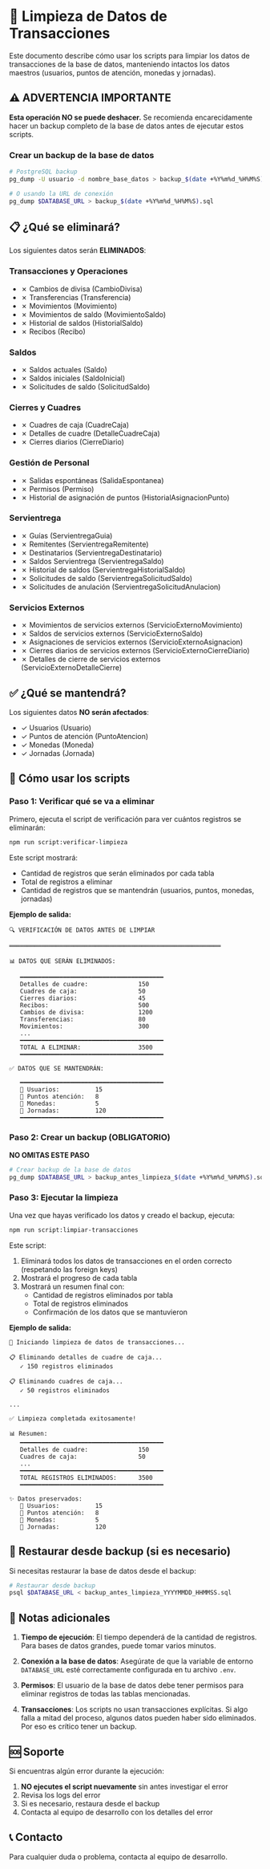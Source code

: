 # 🧹 Limpieza de Datos de Transacciones

Este documento describe cómo usar los scripts para limpiar los datos de transacciones de la base de datos, manteniendo intactos los datos maestros (usuarios, puntos de atención, monedas y jornadas).

## ⚠️ ADVERTENCIA IMPORTANTE

**Esta operación NO se puede deshacer.** Se recomienda encarecidamente hacer un backup completo de la base de datos antes de ejecutar estos scripts.

### Crear un backup de la base de datos

```bash
# PostgreSQL backup
pg_dump -U usuario -d nombre_base_datos > backup_$(date +%Y%m%d_%H%M%S).sql

# O usando la URL de conexión
pg_dump $DATABASE_URL > backup_$(date +%Y%m%d_%H%M%S).sql
```

## 📋 ¿Qué se eliminará?

Los siguientes datos serán **ELIMINADOS**:

### Transacciones y Operaciones

- ✗ Cambios de divisa (CambioDivisa)
- ✗ Transferencias (Transferencia)
- ✗ Movimientos (Movimiento)
- ✗ Movimientos de saldo (MovimientoSaldo)
- ✗ Historial de saldos (HistorialSaldo)
- ✗ Recibos (Recibo)

### Saldos

- ✗ Saldos actuales (Saldo)
- ✗ Saldos iniciales (SaldoInicial)
- ✗ Solicitudes de saldo (SolicitudSaldo)

### Cierres y Cuadres

- ✗ Cuadres de caja (CuadreCaja)
- ✗ Detalles de cuadre (DetalleCuadreCaja)
- ✗ Cierres diarios (CierreDiario)

### Gestión de Personal

- ✗ Salidas espontáneas (SalidaEspontanea)
- ✗ Permisos (Permiso)
- ✗ Historial de asignación de puntos (HistorialAsignacionPunto)

### Servientrega

- ✗ Guías (ServientregaGuia)
- ✗ Remitentes (ServientregaRemitente)
- ✗ Destinatarios (ServientregaDestinatario)
- ✗ Saldos Servientrega (ServientregaSaldo)
- ✗ Historial de saldos (ServientregaHistorialSaldo)
- ✗ Solicitudes de saldo (ServientregaSolicitudSaldo)
- ✗ Solicitudes de anulación (ServientregaSolicitudAnulacion)

### Servicios Externos

- ✗ Movimientos de servicios externos (ServicioExternoMovimiento)
- ✗ Saldos de servicios externos (ServicioExternoSaldo)
- ✗ Asignaciones de servicios externos (ServicioExternoAsignacion)
- ✗ Cierres diarios de servicios externos (ServicioExternoCierreDiario)
- ✗ Detalles de cierre de servicios externos (ServicioExternoDetalleCierre)

## ✅ ¿Qué se mantendrá?

Los siguientes datos **NO serán afectados**:

- ✓ Usuarios (Usuario)
- ✓ Puntos de atención (PuntoAtencion)
- ✓ Monedas (Moneda)
- ✓ Jornadas (Jornada)

## 🚀 Cómo usar los scripts

### Paso 1: Verificar qué se va a eliminar

Primero, ejecuta el script de verificación para ver cuántos registros se eliminarán:

```bash
npm run script:verificar-limpieza
```

Este script mostrará:

- Cantidad de registros que serán eliminados por cada tabla
- Total de registros a eliminar
- Cantidad de registros que se mantendrán (usuarios, puntos, monedas, jornadas)

**Ejemplo de salida:**

```
🔍 VERIFICACIÓN DE DATOS ANTES DE LIMPIAR

═══════════════════════════════════════════════════════════

📊 DATOS QUE SERÁN ELIMINADOS:

   ━━━━━━━━━━━━━━━━━━━━━━━━━━━━━━━━━━━━━━━━
   Detalles de cuadre:              150
   Cuadres de caja:                 50
   Cierres diarios:                 45
   Recibos:                         500
   Cambios de divisa:               1200
   Transferencias:                  80
   Movimientos:                     300
   ...
   ━━━━━━━━━━━━━━━━━━━━━━━━━━━━━━━━━━━━━━━━
   TOTAL A ELIMINAR:                3500
   ━━━━━━━━━━━━━━━━━━━━━━━━━━━━━━━━━━━━━━━━

✅ DATOS QUE SE MANTENDRÁN:

   ━━━━━━━━━━━━━━━━━━━━━━━━━━━━━━━━━━━━━━━━
   👥 Usuarios:          15
   📍 Puntos atención:   8
   💱 Monedas:           5
   📅 Jornadas:          120
   ━━━━━━━━━━━━━━━━━━━━━━━━━━━━━━━━━━━━━━━━
```

### Paso 2: Crear un backup (OBLIGATORIO)

**NO OMITAS ESTE PASO**

```bash
# Crear backup de la base de datos
pg_dump $DATABASE_URL > backup_antes_limpieza_$(date +%Y%m%d_%H%M%S).sql
```

### Paso 3: Ejecutar la limpieza

Una vez que hayas verificado los datos y creado el backup, ejecuta:

```bash
npm run script:limpiar-transacciones
```

Este script:

1. Eliminará todos los datos de transacciones en el orden correcto (respetando las foreign keys)
2. Mostrará el progreso de cada tabla
3. Mostrará un resumen final con:
   - Cantidad de registros eliminados por tabla
   - Total de registros eliminados
   - Confirmación de los datos que se mantuvieron

**Ejemplo de salida:**

```
🧹 Iniciando limpieza de datos de transacciones...

📋 Eliminando detalles de cuadre de caja...
   ✓ 150 registros eliminados

📋 Eliminando cuadres de caja...
   ✓ 50 registros eliminados

...

✅ Limpieza completada exitosamente!

📊 Resumen:
   ━━━━━━━━━━━━━━━━━━━━━━━━━━━━━━━━━━━━━━━━
   Detalles de cuadre:              150
   Cuadres de caja:                 50
   ...
   ━━━━━━━━━━━━━━━━━━━━━━━━━━━━━━━━━━━━━━━━
   TOTAL REGISTROS ELIMINADOS:      3500
   ━━━━━━━━━━━━━━━━━━━━━━━━━━━━━━━━━━━━━━━━

✨ Datos preservados:
   👥 Usuarios:          15
   📍 Puntos atención:   8
   💱 Monedas:           5
   📅 Jornadas:          120
```

## 🔄 Restaurar desde backup (si es necesario)

Si necesitas restaurar la base de datos desde el backup:

```bash
# Restaurar desde backup
psql $DATABASE_URL < backup_antes_limpieza_YYYYMMDD_HHMMSS.sql
```

## 📝 Notas adicionales

1. **Tiempo de ejecución**: El tiempo dependerá de la cantidad de registros. Para bases de datos grandes, puede tomar varios minutos.

2. **Conexión a la base de datos**: Asegúrate de que la variable de entorno `DATABASE_URL` esté correctamente configurada en tu archivo `.env`.

3. **Permisos**: El usuario de la base de datos debe tener permisos para eliminar registros de todas las tablas mencionadas.

4. **Transacciones**: Los scripts no usan transacciones explícitas. Si algo falla a mitad del proceso, algunos datos pueden haber sido eliminados. Por eso es crítico tener un backup.

## 🆘 Soporte

Si encuentras algún error durante la ejecución:

1. **NO ejecutes el script nuevamente** sin antes investigar el error
2. Revisa los logs del error
3. Si es necesario, restaura desde el backup
4. Contacta al equipo de desarrollo con los detalles del error

## 📞 Contacto

Para cualquier duda o problema, contacta al equipo de desarrollo.
